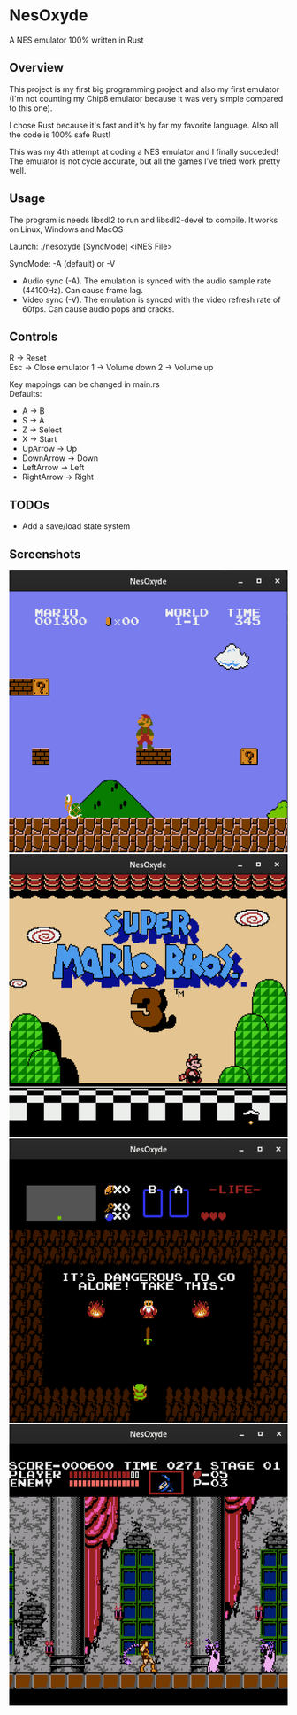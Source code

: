 # NesOxyde

A NES emulator 100% written in Rust

## Overview

This project is my first big programming project and also my first emulator (I'm not counting my Chip8 emulator because it was very simple compared to this one).

I chose Rust because it's fast and it's by far my favorite language. Also all the code is 100% safe Rust!

This was my 4th attempt at coding a NES emulator and I finally succeded! The emulator is not cycle accurate, but all the games I've tried work pretty well.

## Usage

The program is needs libsdl2 to run and libsdl2-devel to compile.
It works on Linux, Windows and MacOS

Launch: ./nesoxyde [SyncMode] \<iNES File\>

SyncMode: -A (default) or -V

- Audio sync (-A). The emulation is synced with the audio sample rate (44100Hz). Can cause frame lag.
- Video sync (-V). The emulation is synced with the video refresh rate of 60fps. Can cause audio pops and cracks.

## Controls

R -> Reset  
Esc -> Close emulator
1 -> Volume down
2 -> Volume up

Key mappings can be changed in main.rs  
Defaults:

- A -> B
- S -> A
- Z -> Select
- X -> Start
- UpArrow ->  Up
- DownArrow -> Down
- LeftArrow -> Left
- RightArrow -> Right

## TODOs

- Add a save/load state system

## Screenshots

![Super Mario Bros](/screenshots/smb.png "Super Mario Bros")
![Super Mario Bros 3](/screenshots/smb3.png "Super Mario Bros 3")
![Zelda](/screenshots/zelda.png "Zelda")
![Castlevania](/screenshots/castlevania.png "Castlevania")
